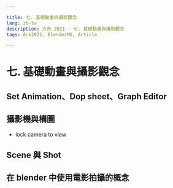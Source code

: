 ```yaml
---

title: 七. 基礎動畫與攝影觀念
lang: zh-tw
description: 方舟 2021 - 七. 基礎動畫與攝影觀念
tags: Ark2021, BlenderMD, Article

---
```


七. 基礎動畫與攝影觀念
===

## Set Animation、Dop sheet、Graph Editor

## 攝影機與構圖

* lock camera to view

## Scene 與 Shot

## 在 blender 中使用電影拍攝的概念